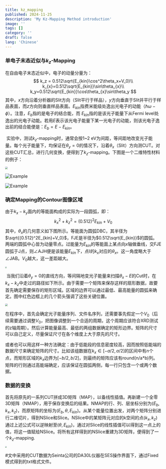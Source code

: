 ```yaml
---
title: kz_mapping
published: 2024-11-25
description: 'My Kz-Mapping Method introduction'
image: ''
tags: []
category: ''
draft: false 
lang: 'Chinese'
---
```


### 单电子末态近似与$k_z$-Mapping

在自由电子末态近似中，电子的动量分量为：
$$
k_z = 0.512\sqrt{E_{kin}\cos^2\theta_x+V_0}\\
k_{x}=0.512\sqrt{E_{kin}}\sin\theta_{x}\\
k_y=0.512\sqrt{E_{kin}}\cos\theta_{x}\sin\theta_y
$$
其中，$x$方向沿着分析器的Slit方向（Slit平行于样品），$y$方向垂直于Slit并平行于样品表面，而$z$方向则垂直样品表面。$E_{kin}$指费米能级处逸出光电子的动能（$\hbar\omega-\phi$）。注意，$E_b$指的是电子的结合能，而 $E_{kin}$指的是该光子能量下从Fermi level处逸出的光电子动能。若用$E$表示该光电子能量下某一光电子的动能，则该光电子逸出前的结合能便是：$E_b=E-E_{kin}$。

​      实验中，测试$k_z$-mapping时，通常会按1~2 eV为间距，等间距地改变光子能量。每个光子能量下，均保证在$\theta_y=0$的情况下，沿着$\theta_x$（Slit）方向测CUT。对这些CUT汇总，进行几何变换，便得到了$k_z$-mapping。下图是一个二维特性材料的例子：

<img src = "images\kz_mapping\kzcontour.png" style="zoom:50%;" >

![Example]("/images/kz_mapping/kzcontour.png")

![Example]("\images\kz_mapping\kzcontour.png")

### 确定Mapping的Contour图像区域

由于$k_x-k_y$面内的等能面构成的实际为一段圆弧，即：
$$
k_x^2+k_z^{2}=(0.512)^2E_{kin}+V_0
$$
其中，$\theta_x$的几何意义如下图所示。等能面为圆弧DBC，其半径为$\sqrt{(0.512)^2E_{kin}+V_0}$，FJE是半径为$0.512\sqrt{E_{kin}}$的圆弧。两端的圆弧中心皆为动量零点。过能量为$E_{kin}$的等能面上某点向$x$轴做垂线，交FJE圆弧于J点，则∠AJH便是该能量$E_{kin}$下，点I的$k_x$对应的$\theta_x$。这一角度略大于∠JAB。$V_0$越大，这一差距越大。

<img src ="images\kz_mapping\geo.jpg" style="zoom:33%;" >

​      当我们沿着$\theta_y=0$的直线方向，等间隔地变光子能量来扫描$\theta_x-E$的Cut时，在$k_x-k_z$中走过的路径如下所示。由于需要一个矩阵来保存这样的扇形数据，故要首先确定需要保存的矩形区域。区域的边界可以通过最低、最高能量的圆弧来确定。图中红色边框上的几个箭头强调了这些关键位置。

<img src = "images\kz_mapping\bzcut.png" style="zoom: 50%;" >

​      在程序中，首先会确定光子能量序列、文件名序列，还需要事先假定一个$V_0$（后续需要通过调整$V_0$，把图像调整到一个合适的周期，这个周期应该符合XRD测试的z轴周期）。然后计算能量最高、最低的两组数据确定的矩形边界。矩阵的尺寸可以自己定义，尽量保证尺寸在各个维度上大于原先的尺寸。

​      或者也可以用这样一种方法确定：由于低能段的信息密度较高，因而按照低能端的数据尺寸来确定矩阵的尺寸。比如该组数据在$k_x\in[-a/2,a/2]$的区间中有$n$个点，而矩形区域的$k_x$边界为$[-b/2,b/2]$，则最终的矩阵应该有round(n/a*b)列。矩阵的行则通过高能端确定，应该保证在圆弧两侧，每一行只包含一个或两个数据。

### 数据的变换

首先将原先的一系列CUT拼成3D矩阵（MAP），以备线性插值。再新建一个全零3D矩阵（NMAP），用于保存变换后的结果。NMAP的行、列、层坐标分别为$(E_b,k_x,k_z)$，而原矩阵的坐标为$(E_b,\theta,E_{kin})$。从某个能量位置出发，对两个矩阵分别进行二维切片，得到NSlice和Slice。NSlice中的某矩阵元对应的k空间的点$(k_x,k_z)$通过上述公式可以逆映射至$(\theta,E_{kin})$，通过对Slice的线性插值可以得到这一点上的值，将这一值赋给NSlice。将所有这样得到的NSlice重建为3D矩阵，便得到了一个$k_z$-mapping.

<img src = "images\kz_mapping\transform.png" style="zoom:33%;" >



#文中采用的CUT数据为Seinta公司的DA30L仪器在SES操作界面下，通过Fixed模式得到的txt格式文件。
